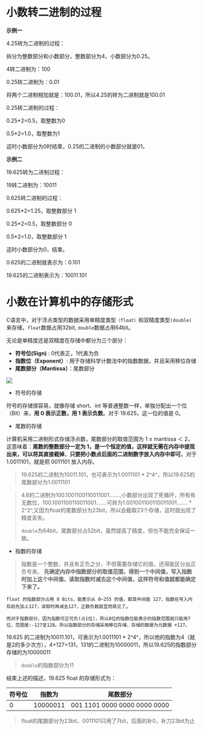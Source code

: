 # 小数转二进制的过程

**示例一**

4.25转为二进制的过程：

拆分为整数部分和小数部分，整数部分为4，小数部分为0.25。

4转二进制为：100

0.25转二进制为：0.01

将两个二进制相加就是：100.01，所以4.25的转为二进制就是100.01

0.25转二进制的过程：

0.25*2=0.5，取整数为0

0.5*2=1.0，取整数为1

这时小数部分为0时结束，0.25的二进制的小数部分就是01。



**示例二**

19.625转为二进制过程：

19转二进制为：10011

0.625转二进制的过程：

0.625*2=1.25，取整数部分 1

0.25*2=0.5，取整数部分 0

0.5*2=1.0，取整数部分 1

这时小数部分为0，结束。

0.625的二进制就表示为：0.101

19.625的二进制表示为：10011.101



# 小数在计算机中的存储形式

C语言中，对于浮点类型的数据采用单精度类型`（float）`和双精度类型`(double)`来存储，`float`数据占用32bit, `double`数据占用64bit。

无论是单精度还是双精度在存储中都分为三个部分：

- **符号位(Sign)** : 0代表正，1代表为负
- **指数位（Exponent）**: 用于存储科学计数法中的指数数据，并且采用移位存储
- **尾数部分（Mantissa）**：尾数部分

![](https://mmbiz.qpic.cn/mmbiz_png/3eqXwttvOLvED4MbUa8NsovrpXwicGqwy1Dp8Zhep0OtATH0fz0l7YRHCx2o04lG55w4dCOQYDGiavkUgV76pprA/0?wx_fmt=png&from=appmsg)

* 符号的存储

 符号的存储很容易，就像存储 short、int 等普通整数一样，单独分配出一个位（Bit）来，**用 0 表示正数，用 1 表示负数**。对于 19.625，这一位的值是 0。

* 尾数的存储

 计算机采用二进制形式存储浮点数，尾数部分的取值范围为 1 ≤ mantissa ＜ 2，这意味着：**尾数的整数部分一定为 1，是一个恒定的值，这样就无需在内存中提现出来，可以将其直接截掉**，**只要把小数点后面的二进制数字放入内存中即可**。对于 1.0011101，就是把 0011101 放入内存。

> 19.625的二进制为10011.101，也可表示为1.0011101 * 2^4^，所以19.625的尾数部分为1.0011101

>4.6的二进制为100.1001100110011001…….,小数部分出现了死循环，所有有无数位，100.1001100110011001…….可转为1.001001100110011001……. * 2^2^,又因为float的尾数部分为23bit，所以会截取23个存储，这时就出现了精度丢失。
>
>`double`为64bit，尾数部分占52bit，虽然提高了精度，但也不能完全保证一致。





* 指数的存储

> 指数是一个整数，并且有正负之分，不但需要存储它的值，还得能区分出正负号来。
>  **先确定内存中指数部分的取值范围，得到一个中间值，写入指数时加上这个中间值，读取指数时减去这个中间值，这样符号和值就都能确定下来了。**

`float 的指数部分占用 8 Bits，能表示从 0~255 的值，取其中间值 127，指数在写入内存前先加上127，读取时再减去127，正数负数就显而易见了`。

`而对于指数部分，因为指数可正可负(占1位)，所以8位的指数位能表示的指数范围就只能用7位，范围是:-127至128。所以指数部分的存储采用移位存储，存储的数据为元数据 +127。`

19.625 的二进制为10011.101，可表示为1.0011101 * 2^4^，所以他的指数为4（就是2的多少次方），4+127=131，131的二进制为10000011，所以19.625的指数部分存储的为10000011

> `double`的指数部分为11



结束上述的描述，19.625  float 的存储形式为：

| 符号位  | 指数为      | 尾数部分                         |
| ---- | -------- | ---------------------------- |
| 0    | 10000011 | 001 1101 0000 0000 0000 0000 |

> float的尾数部分为23bit，0011101只用了7bit，后面的补0，补刀23bit为止





